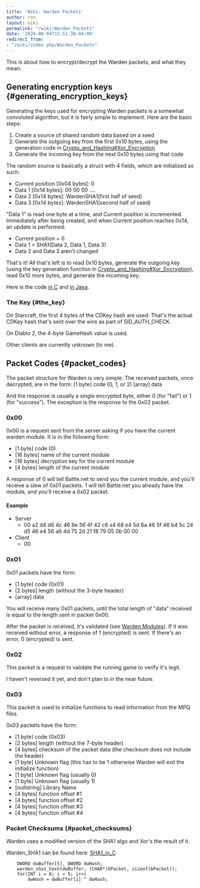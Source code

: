 ```yaml
---
title: 'Wiki: Warden Packets'
author: ron
layout: wiki
permalink: "/wiki/Warden_Packets"
date: '2024-08-04T15:51:38-04:00'
redirect_from:
- "/wiki/index.php/Warden_Packets"
---
```


This is about how to encrypt/decrypt the Warden packets, and what they mean.

## Generating encryption keys {#generating_encryption_keys}

Generating the keys used for encrypting Warden packets is a somewhat convoluted algorithm, but it is fairly simple to implement. Here are the basic steps:

1.  Create a source of shared random data based on a seed
2.  Generate the outgoing key from the first 0x10 bytes, using the generation code in [Crypto_and_Hashing#Xor_Encryption](Crypto_and_Hashing#Xor_Encryption "wikilink")
3.  Generate the incoming key from the next 0x10 bytes using that code

The random source is basically a struct with 4 fields, which are initialized as such:

-   Current position \[0x04 bytes\]: 0
-   Data 1 \[0x14 bytes\]: 00 00 00 \....
-   Data 2 \[0x14 bytes\]: WardenSHA1(first half of seed)
-   Data 3 \[0x14 bytes\]: WardenSHA1(second half of seed)

\"Data 1\" is read one byte at a time, and Current position is incremented. Immediately after being created, and when Current position reaches 0x14, an update is performed:

-   Current position = 0
-   Data 1 = SHA1(Data 2, Data 1, Data 3)
-   Data 2 and Data 3 aren\'t changed

That\'s it! All that\'s left is to read 0x10 bytes, generate the outgoing key (using the key generation function in [Crypto_and_Hashing#Xor_Encryption](Crypto_and_Hashing#Xor_Encryption "wikilink")), read 0x10 more bytes, and generate the incoming key.

Here is the code [in C](Key_Generation_in_C "wikilink") and [in Java](Key_Generation_in_Java "wikilink").

### The Key {#the_key}

On Starcraft, the first 4 bytes of the CDKey hash are used. That\'s the actual CDKey hash that\'s sent over the wire as part of SID_AUTH_CHECK.

On Diablo 2, the 4-byte GameHash value is used.

Other clients are currently unknown (to me).

## Packet Codes {#packet_codes}

The packet structure for Warden is very simple. The received packets, once decrypted, are in the form: \[1 byte\] code (0, 1, or 2) \[array\] data

And the response is usually a single encrypted byte, either 0 (for \"fail\") or 1 (for \"success\"). The exception is the response to the 0x02 packet.

### 0x00

0x00 is a request sent from the server asking if you have the current warden module. It is in the following form:

-   \[1 byte\] code (0)
-   \[16 bytes\] name of the current module
-   \[16 bytes\] decryption key for the current module
-   \[4 bytes\] length of the current module

A response of 0 will tell Battle.net to send you the current module, and you\'ll receive a slew of 0x01 packets. 1 will tell Battle.net you already have the module, and you\'ll receive a 0x02 packet.

#### Example

-   Server
    -   00 a2 d4 d6 4c 46 8e 56 4f 42 c6 s4 68 e4 5d 6a 46 5f 46 b4 5c 24 d5 46 e4 56 a6 4d 75 2d 21 f8 79 05 0b 00 00
-   Client
    -   00

### 0x01

0x01 packets have the form:

-   \[1 byte\] code (0x01)
-   \[2 bytes\] length (without the 3-byte header)
-   \[array\] data

You will receive many 0x01 packets, until the total length of \"data\" received is equal to the length sent in packet 0x00.

After the packet is received, it\'s validated (see [Warden Modules](Warden_Modules "wikilink")). If it was received without error, a response of 1 (encrypted) is sent. If there\'s an error, 0 (encrypted) is sent.

### 0x02

This packet is a request to validate the running game to verify it\'s legit.

I haven\'t reversed it yet, and don\'t plan to in the near future.

### 0x03

This packet is used to initialize functions to read information from the MPQ files.

0x03 packets have the form:

-   \[1 byte\] code (0x03)
-   \[2 bytes\] length (without the 7-byte header)
-   \[4 bytes\] checksum of the packet data (the checksum does not include the header)
-   \[1 byte\] Unknown flag (this has to be 1 otherwise Warden will exit the initialize function)
-   \[1 byte\] Unknown flag (usually 0)
-   \[1 byte\] Unknown flag (usually 1)
-   \[nullstring\] Library Name
-   \[4 bytes\] function offset #1
-   \[4 bytes\] function offset #2
-   \[4 bytes\] function offset #3
-   \[4 bytes\] function offset #4

### Packet Checksums {#packet_checksums}

Warden uses a modified version of the SHA1 algo and Xor\'s the result of it.

Warden_SHA1 can be found here: [SHA1_in_C](SHA1_in_C "wikilink")

        DWORD dwBuffer[5], DWORD dwHash;
        warden_sha1_hash(dwBuffer, (CHAR*)bPacket, sizeof(bPacket));
        for(INT i = 0; i < 5; i++)
            dwHash = dwBuffer[i] ^ dwHash;

